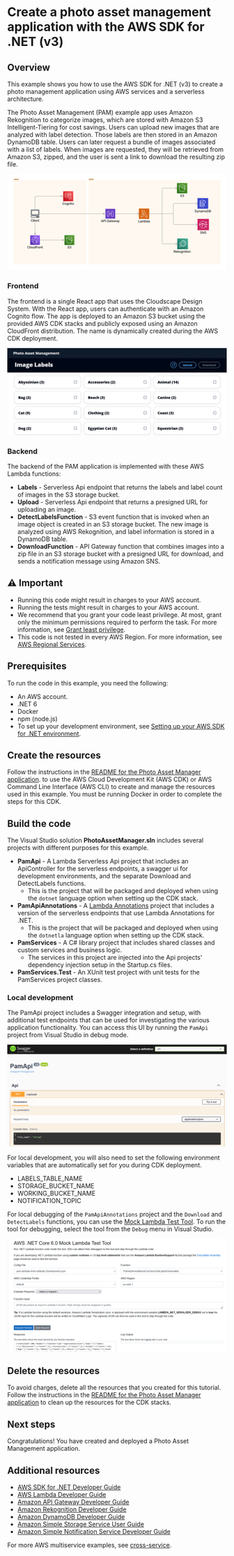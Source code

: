 #  Create a photo asset management application with the AWS SDK for .NET (v3)

## Overview

This example shows you how to use the AWS SDK for .NET (v3) to create a photo management application using AWS services and a serverless architecture.

The Photo Asset Management (PAM) example app uses Amazon Rekognition to categorize images, which are stored with Amazon S3 Intelligent-Tiering for cost savings. Users can upload new images that are analyzed with label detection. Those labels are then stored in an Amazon DynamoDB table. Users can later request a bundle of images associated with a list of labels. When images are requested, they will be retrieved from Amazon S3, zipped, and the user is sent a link to download the resulting zip file.

![pam_overview.png](pam_overview.png)

### Frontend
The frontend is a single React app that uses the Cloudscape Design System. With the React app, users can authenticate with an Amazon Cognito flow. The app is deployed to an Amazon S3 bucket using the provided AWS CDK stacks and publicly exposed using an Amazon CloudFront distribution. The name is dynamically created during the AWS CDK deployment.

![pam_ui.png](pam_ui.png)

### Backend

The backend of the PAM application is implemented with these AWS Lambda functions:

- **Labels** - Serverless Api endpoint that returns the labels and label count of images in the S3 storage bucket.
- **Upload** - Serverless Api endpoint that returns a presigned URL for uploading an image.
- **DetectLabelsFunction** - S3 event function that is invoked when an image object is created in an S3 storage bucket. The new image is analyzed using AWS Rekognition, and label information is stored in a DynamoDB table.
- **DownloadFunction** - API Gateway function that combines images into a zip file in an S3 storage bucket with a presigned URL for download, and sends a notification message using Amazon SNS.

## ⚠️ Important
* Running this code might result in charges to your AWS account.
* Running the tests might result in charges to your AWS account.
* We recommend that you grant your code least privilege. At most, grant only the minimum permissions required to perform the task. For more information, see [Grant least privilege](https://docs.aws.amazon.com/IAM/latest/UserGuide/best-practices.html#grant-least-privilege).
* This code is not tested in every AWS Region. For more information, see [AWS Regional Services](https://aws.amazon.com/about-aws/global-infrastructure/regional-product-services).

## Prerequisites

To run the code in this example, you need the following:

+ An AWS account.
+ .NET 6
+ Docker
+ npm (node.js)
+ To set up your development environment,
  see [Setting up your AWS SDK for .NET environment](https://docs.aws.amazon.com/sdk-for-net/v3/developer-guide/net-dg-setup.html).

## Create the resources

Follow the instructions in the
[README for the Photo Asset Manager application](https://github.com/awsdocs/aws-doc-sdk-examples/blob/main/resources/cdk/photo_asset_manager/README.md).
to use the AWS Cloud Development Kit (AWS CDK) or AWS Command Line Interface
(AWS CLI) to create and manage the resources used in this example. You must be running Docker in order to complete the steps for this CDK.

## Build the code

The Visual Studio solution **PhotoAssetManager.sln** includes several projects with different purposes for this example.

- **PamApi** - A Lambda Serverless Api project that includes an ApiController for the serverless endpoints, a swagger ui for development environments, and the separate Download and DetectLabels functions. 
  - This is the project that will be packaged and deployed when using the `dotnet` language option when setting up the CDK stack.
- **PamApiAnnotations** - A [Lambda Annotations](https://github.com/aws/aws-lambda-dotnet/blob/master/Libraries/src/Amazon.Lambda.Annotations/README.md) project that includes a version of the serverless endpoints that use Lambda Annotations for .NET.
  - This is the project that will be packaged and deployed when using the `dotnetla` language option when setting up the CDK stack.
- **PamServices** - A C# library project that includes shared classes and custom services and business logic.
  - The services in this project are injected into the Api projects' dependency injection setup in the Startup.cs files.
- **PamServices.Test** - An XUnit test project with unit tests for the PamServices project classes.

### Local development
The PamApi project includes a Swagger integration and setup, with additional test endpoints that can be used for investigating the various application functionality.
You can access this UI by running the `PamApi` project from Visual Studio in debug mode. 

![pam_api_swagger.png](pam_api_swagger.png)

For local development, you will also need to set the following environment variables that are automatically set for you during CDK deployment.

* LABELS_TABLE_NAME
* STORAGE_BUCKET_NAME
* WORKING_BUCKET_NAME
* NOTIFICATION_TOPIC

For local debugging of the `PamApiAnnotations` project and the `Download` and 
`DetectLabels` functions, you can use the [Mock Lambda Test Tool](https://github.com/aws/aws-lambda-dotnet/blob/master/Tools/LambdaTestTool/README.md).
To run the tool for debugging, select the tool from the `Debug` menu in Visual Studio.

![pam_mock_lambda.png](pam_mock_lambda.png)

## Delete the resources

To avoid charges, delete all the resources that you created for this tutorial.
Follow the instructions in the [README for the Photo Asset Manager application](https://github.com/awsdocs/aws-doc-sdk-examples/blob/main/resources/cdk/photo_asset_manager/README.md)
to clean up the resources for the CDK stacks.

## Next steps

Congratulations! You have created and deployed a Photo Asset Management application.

## Additional resources

- [AWS SDK for .NET Developer Guide](https://docs.aws.amazon.com/sdk-for-net/v3/developer-guide/welcome.html)
- [AWS Lambda Developer Guide](https://docs.aws.amazon.com/lambda/latest/dg/lambda-csharp.html)
- [Amazon API Gateway Developer Guide](https://docs.aws.amazon.com/apigateway/latest/developerguide/welcome.html)
- [Amazon Rekognition Developer Guide](https://docs.aws.amazon.com/rekognition/latest/dg/what-is.html)
- [Amazon DynamoDB Developer Guide](http://docs.aws.amazon.com/amazondynamodb/latest/developerguide/)
- [Amazon Simple Storage Service User Guide](https://docs.aws.amazon.com/AmazonS3/latest/userguide/Welcome.html)
- [Amazon Simple Notification Service Developer Guide](https://docs.aws.amazon.com/sns/latest/dg/welcome.html)

For more AWS multiservice examples, see
[cross-service](https://github.com/awsdocs/aws-doc-sdk-examples/tree/master/dotnetv3/cross-service).

